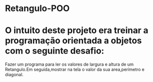 # Retangulo-POO

# O intuito deste projeto era treinar a programação orientada a objetos com o seguinte desafio:

Fazer um programa para ler os valores de largura e altura de um Retangulo.Em seguida,mostrar na tela o valor da sua area,perímetro e diagonal.
